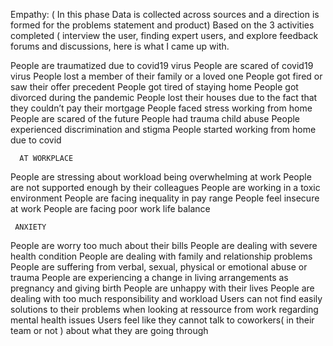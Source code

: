 Empathy: ( In this phase Data is collected across sources and a direction is formed for the problems statement and product) Based on the 3 activities completed ( interview the user, finding expert users, and explore feedback forums and discussions, here is what I came up with. 

People are traumatized due to covid19 virus
People are scared of covid19 virus
People lost a member of their family or a loved one
People got fired or saw their offer precedent
People got tired of staying home
People got divorced during the pandemic
People lost their houses due to the fact that they couldn’t pay their mortgage
People faced stress working from home
People are scared of the future
People had trauma child abuse
People experienced discrimination and stigma
People started working from home due to covid




      AT WORKPLACE

People are stressing about workload being overwhelming at work
People are not supported enough by their colleagues
People are working in a toxic environment
People are facing inequality in pay range
People feel insecure at work
People are facing poor work life balance



     ANXIETY 

People are worry too much about their bills 
People are dealing with severe health condition
People are dealing with family and relationship problems
People are suffering from verbal, sexual, physical or emotional abuse or trauma
People are experiencing a change in living arrangements as pregnancy and giving birth
People are unhappy with their lives
People are dealing with too much responsibility and workload
Users can not find easily solutions to their problems when looking at ressource from work regarding mental health issues
Users feel like they cannot talk to coworkers( in their team or not ) about what they are going through

